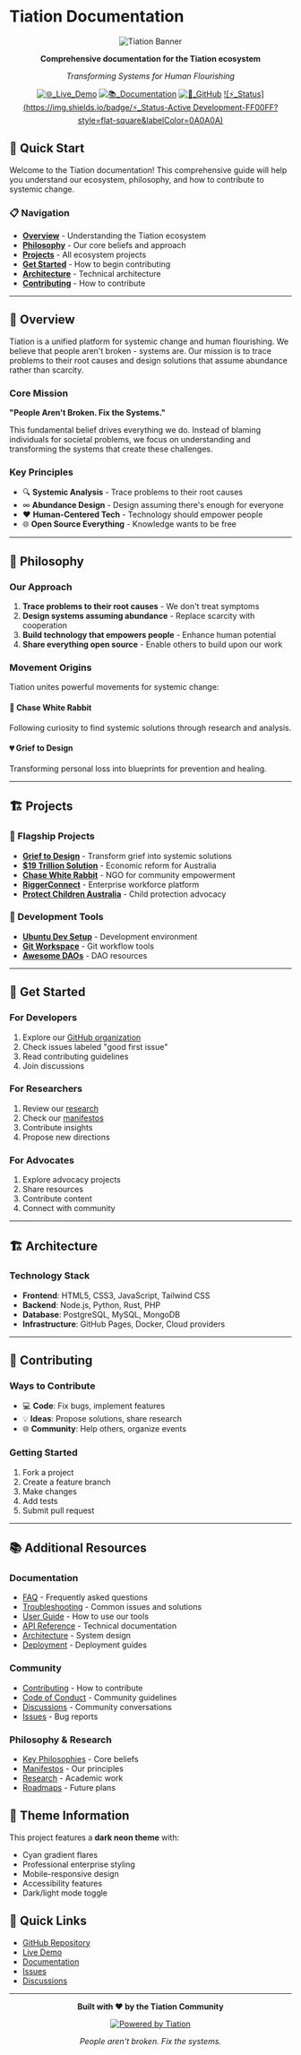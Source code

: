 # Tiation Documentation

<div align="center">

![Tiation Banner](https://img.shields.io/badge/🔮_TIATION_ECOSYSTEM-Documentation-00FFFF?style=for-the-badge&labelColor=0A0A0A&color=00FFFF)

**Comprehensive documentation for the Tiation ecosystem**

*Transforming Systems for Human Flourishing*

[![🌐_Live_Demo](https://img.shields.io/badge/🌐_Live_Demo-View_Site-00FFFF?style=flat-square&labelColor=0A0A0A)](https://tiation.github.io/tiation)
[![📚_Documentation](https://img.shields.io/badge/📚_Documentation-Complete-007FFF?style=flat-square&labelColor=0A0A0A)](https://tiation.github.io/tiation/docs)
[![🔗_GitHub](https://img.shields.io/badge/🔗_GitHub-Repository-FF00FF?style=flat-square&labelColor=0A0A0A)](https://github.com/tiation/tiation)
[![⚡_Status](https://img.shields.io/badge/⚡_Status-Active Development-FF00FF?style=flat-square&labelColor=0A0A0A)](https://github.com/tiation)

</div>

## 🚀 Quick Start

Welcome to the Tiation documentation! This comprehensive guide will help you understand our ecosystem, philosophy, and how to contribute to systemic change.

### 📋 Navigation

- [**Overview**](#-overview) - Understanding the Tiation ecosystem
- [**Philosophy**](#-philosophy) - Our core beliefs and approach
- [**Projects**](#-projects) - All ecosystem projects
- [**Get Started**](#-get-started) - How to begin contributing
- [**Architecture**](#-architecture) - Technical architecture
- [**Contributing**](#-contributing) - How to contribute

---

## 🌟 Overview

Tiation is a unified platform for systemic change and human flourishing. We believe that people aren't broken - systems are. Our mission is to trace problems to their root causes and design solutions that assume abundance rather than scarcity.

### Core Mission

**"People Aren't Broken. Fix the Systems."**

This fundamental belief drives everything we do. Instead of blaming individuals for societal problems, we focus on understanding and transforming the systems that create these challenges.

### Key Principles

- 🔍 **Systemic Analysis** - Trace problems to their root causes
- ∞ **Abundance Design** - Design assuming there's enough for everyone
- ❤️ **Human-Centered Tech** - Technology should empower people
- 🌐 **Open Source Everything** - Knowledge wants to be free

---

## 🧠 Philosophy

### Our Approach

1. **Trace problems to their root causes** - We don't treat symptoms
2. **Design systems assuming abundance** - Replace scarcity with cooperation
3. **Build technology that empowers people** - Enhance human potential
4. **Share everything open source** - Enable others to build upon our work

### Movement Origins

Tiation unites powerful movements for systemic change:

#### 🐰 Chase White Rabbit
Following curiosity to find systemic solutions through research and analysis.

#### 💔 Grief to Design
Transforming personal loss into blueprints for prevention and healing.

---

## 🏗️ Projects

### 🌟 Flagship Projects

- **[Grief to Design](https://github.com/tiation/grieftodesign)** - Transform grief into systemic solutions
- **[$19 Trillion Solution](https://github.com/tiation/19-trillion-solution)** - Economic reform for Australia
- **[Chase White Rabbit](https://github.com/tiation/ChaseWhiteRabbit)** - NGO for community empowerment
- **[RiggerConnect](https://github.com/tiation/RiggerConnect-RiggerJobs-Workspace-PB)** - Enterprise workforce platform
- **[Protect Children Australia](https://github.com/tiation/ProtectChildrenAustralia)** - Child protection advocacy

### 🔧 Development Tools

- **[Ubuntu Dev Setup](https://github.com/tiation/ubuntu-dev-setup)** - Development environment
- **[Git Workspace](https://github.com/tiation/git-workspace)** - Git workflow tools
- **[Awesome DAOs](https://github.com/tiation/awesome-decentralized-autonomous-organizations)** - DAO resources

---

## 🚀 Get Started

### For Developers
1. Explore our [GitHub organization](https://github.com/tiation)
2. Check issues labeled "good first issue"
3. Read contributing guidelines
4. Join discussions

### For Researchers
1. Review our [research](research/)
2. Check our [manifestos](manifestos/)
3. Contribute insights
4. Propose new directions

### For Advocates
1. Explore advocacy projects
2. Share resources
3. Contribute content
4. Connect with community

---

## 🏗️ Architecture

### Technology Stack
- **Frontend**: HTML5, CSS3, JavaScript, Tailwind CSS
- **Backend**: Node.js, Python, Rust, PHP
- **Database**: PostgreSQL, MySQL, MongoDB
- **Infrastructure**: GitHub Pages, Docker, Cloud providers

---

## 🤝 Contributing

### Ways to Contribute
- 💻 **Code**: Fix bugs, implement features
- 💡 **Ideas**: Propose solutions, share research
- 🌐 **Community**: Help others, organize events

### Getting Started
1. Fork a project
2. Create a feature branch
3. Make changes
4. Add tests
5. Submit pull request

---

## 📚 Additional Resources

### Documentation
- [FAQ](faq.md) - Frequently asked questions
- [Troubleshooting](troubleshooting.md) - Common issues and solutions
- [User Guide](user-guide.md) - How to use our tools
- [API Reference](api-reference.md) - Technical documentation
- [Architecture](architecture.md) - System design
- [Deployment](deployment.md) - Deployment guides

### Community
- [Contributing](../CONTRIBUTING.md) - How to contribute
- [Code of Conduct](../CODE_OF_CONDUCT.md) - Community guidelines
- [Discussions](https://github.com/tiation/tiation/discussions) - Community conversations
- [Issues](https://github.com/tiation/tiation/issues) - Bug reports

### Philosophy & Research
- [Key Philosophies](key_philosophies.md) - Core beliefs
- [Manifestos](manifestos/) - Our principles
- [Research](research/) - Academic work
- [Roadmaps](roadmaps/) - Future plans

## 🎨 Theme Information

This project features a **dark neon theme** with:
- Cyan gradient flares
- Professional enterprise styling
- Mobile-responsive design
- Accessibility features
- Dark/light mode toggle

## 🚀 Quick Links

- [GitHub Repository](https://github.com/tiation/tiation)
- [Live Demo](https://tiation.github.io/tiation)
- [Documentation](https://tiation.github.io/tiation/docs)
- [Issues](https://github.com/tiation/tiation/issues)
- [Discussions](https://github.com/tiation/tiation/discussions)

---

<div align="center">
  <p>
    <strong>Built with ❤️ by the Tiation Community</strong>
  </p>
  <p>
    <a href="https://github.com/tiation">
      <img src="https://img.shields.io/badge/Powered%20by-Tiation-cyan.svg" alt="Powered by Tiation">
    </a>
  </p>
  <p>
    <em>People aren't broken. Fix the systems.</em>
  </p>
</div>
